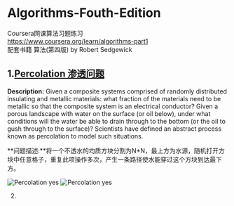  Algorithms-Fouth-Edition
 ===

Coursera网课算法习题练习  
https://www.coursera.org/learn/algorithms-part1  
配套书籍 算法(第四版) by Robert Sedgewick

1.[Percolation 渗透问题](https://github.com/genghe123/Algorithms-Fouth-Edition/tree/master/Coursera/Percolation/README.md)
---
**Description:** Given a composite systems comprised of randomly distributed insulating and metallic materials: what fraction
of the materials need to be metallic so that the composite system is an electrical conductor? Given a porous landscape 
with water on the surface (or oil below), under what conditions will the water be able to drain through to the bottom 
(or the oil to gush through to the surface)? Scientists have defined an abstract process known as percolation to model such situations.  

 **问题描述:**将一个不透水的均质方块分割为N*N，最上方为水源，随机打开方块中任意格子，重复此项操作多次，产生一条路径使水能穿过这个方块到达最下方。
 
 ![Percolation yes](https://github.com/genghe123/Algorithms-Fouth-Edition/tree/master/Coursera/Percolation/src/percolates-yes.png)
 ![Percolation yes](https://github.com/genghe123/Algorithms-Fouth-Edition/tree/master/Coursera/Percolation/src/percolates-no.png)



2.
